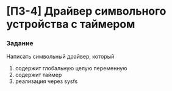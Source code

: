 # [ПЗ-4] Драйвер символьного устройства с таймером


### Задание
 Написать символьный драйвер, который
1) содержит глобальную целую переменную
2) содержит таймер
3) реализация через sysfs

